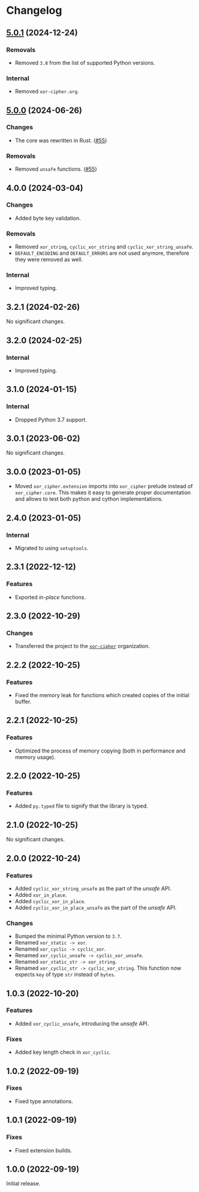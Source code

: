 # Changelog

<!-- changelogging: start -->

## [5.0.1](https://github.com/xor-cipher/xor-cipher/tree/v5.0.1) (2024-12-24)

### Removals

- Removed `3.8` from the list of supported Python versions.

### Internal

- Removed `xor-cipher.org`.

## [5.0.0](https://github.com/xor-cipher/xor-cipher/tree/v5.0.0) (2024-06-26)

### Changes

- The core was rewritten in Rust. ([#55](https://github.com/xor-cipher/xor-cipher/pull/55))

### Removals

- Removed `unsafe` functions. ([#55](https://github.com/xor-cipher/xor-cipher/pull/55))

## 4.0.0 (2024-03-04)

### Changes

- Added byte key validation.

### Removals

- Removed `xor_string`, `cyclic_xor_string` and `cyclic_xor_string_unsafe`.
- `DEFAULT_ENCODING` and `DEFAULT_ERRORS` are not used anymore, therefore they were removed as well.

### Internal

- Improved typing.

## 3.2.1 (2024-02-26)

No significant changes.

## 3.2.0 (2024-02-25)

### Internal

- Improved typing.

## 3.1.0 (2024-01-15)

### Internal

- Dropped Python 3.7 support.

## 3.0.1 (2023-06-02)

No significant changes.

## 3.0.0 (2023-01-05)

- Moved `xor_cipher.extension` imports into `xor_cipher` prelude instead of `xor_cipher.core`.
  This makes it easy to generate proper documentation and
  allows to test both python and cython implementations.

## 2.4.0 (2023-01-05)

### Internal

- Migrated to using `setuptools`.

## 2.3.1 (2022-12-12)

### Features

- Exported *in-place* functions.

## 2.3.0 (2022-10-29)

### Changes

- Transferred the project to the [`xor-cipher`](https://github.com/xor-cipher) organization.

## 2.2.2 (2022-10-25)

### Features

- Fixed the memory leak for functions which created copies of the initial buffer.

## 2.2.1 (2022-10-25)

### Features

- Optimized the process of memory copying (both in performance and memory usage).

## 2.2.0 (2022-10-25)

### Features

- Added `py.typed` file to signify that the library is typed.

## 2.1.0 (2022-10-25)

No significant changes.

## 2.0.0 (2022-10-24)

### Features

- Added `cyclic_xor_string_unsafe` as the part of the *unsafe* API.
- Added `xor_in_place`.
- Added `cyclic_xor_in_place`.
- Added `cyclic_xor_in_place_unsafe` as the part of the *unsafe* API.

### Changes

- Bumped the minimal Python version to `3.7`.
- Renamed `xor_static -> xor`.
- Renamed `xor_cyclic -> cyclic_xor`.
- Renamed `xor_cyclic_unsafe -> cyclic_xor_unsafe`.
- Renamed `xor_static_str -> xor_string`.
- Renamed `xor_cyclic_str -> cyclic_xor_string`.
  This function now expects `key` of type `str` instead of `bytes`.

## 1.0.3 (2022-10-20)

### Features

- Added `xor_cyclic_unsafe`, introducing the *unsafe* API.

### Fixes

- Added key length check in `xor_cyclic`.

## 1.0.2 (2022-09-19)

### Fixes

- Fixed type annotations.

## 1.0.1 (2022-09-19)

### Fixes

- Fixed extension builds.

## 1.0.0 (2022-09-19)

Initial release.
